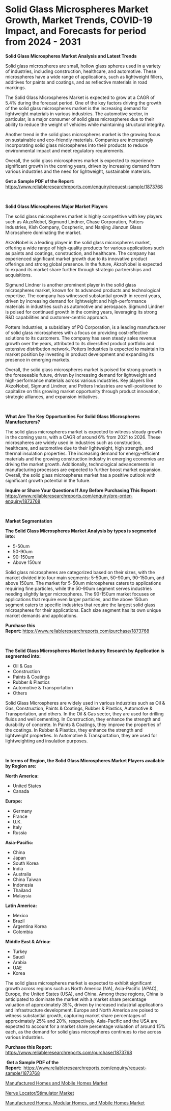 <p><h1>Solid Glass Microspheres Market Growth, Market Trends, COVID-19 Impact, and Forecasts for period from 2024 - 2031</h1></p><p><strong>Solid Glass Microspheres Market Analysis and Latest Trends</strong></p>
<p><p>Solid glass microspheres are small, hollow glass spheres used in a variety of industries, including construction, healthcare, and automotive. These microspheres have a wide range of applications, such as lightweight fillers, additives for paints and coatings, and as reflective materials in road markings.</p><p>The Solid Glass Microspheres Market is expected to grow at a CAGR of 5.4% during the forecast period. One of the key factors driving the growth of the solid glass microspheres market is the increasing demand for lightweight materials in various industries. The automotive sector, in particular, is a major consumer of solid glass microspheres due to their ability to reduce the weight of vehicles while maintaining structural integrity.</p><p>Another trend in the solid glass microspheres market is the growing focus on sustainable and eco-friendly materials. Companies are increasingly incorporating solid glass microspheres into their products to reduce environmental impact and meet regulatory requirements.</p><p>Overall, the solid glass microspheres market is expected to experience significant growth in the coming years, driven by increasing demand from various industries and the need for lightweight, sustainable materials.</p></p>
<p><strong>Get a Sample PDF of the Report:&nbsp;</strong> <a href="https://www.reliableresearchreports.com/enquiry/request-sample/1873768">https://www.reliableresearchreports.com/enquiry/request-sample/1873768</a></p>
<p>&nbsp;</p>
<p><strong>Solid Glass Microspheres Major Market Players</strong></p>
<p><p>The solid glass microspheres market is highly competitive with key players such as AkzoNobel, Sigmund Lindner, Chase Corporation, Potters Industries, Kish Company, Cospheric, and Nanjing Jianzun Glass Microsphere dominating the market. </p><p>AkzoNobel is a leading player in the solid glass microspheres market, offering a wide range of high-quality products for various applications such as paints and coatings, construction, and healthcare. The company has experienced significant market growth due to its innovative product offerings and strong global presence. In the future, AkzoNobel is expected to expand its market share further through strategic partnerships and acquisitions.</p><p>Sigmund Lindner is another prominent player in the solid glass microspheres market, known for its advanced products and technological expertise. The company has witnessed substantial growth in recent years, driven by increasing demand for lightweight and high-performance materials in industries such as automotive and aerospace. Sigmund Lindner is poised for continued growth in the coming years, leveraging its strong R&D capabilities and customer-centric approach.</p><p>Potters Industries, a subsidiary of PQ Corporation, is a leading manufacturer of solid glass microspheres with a focus on providing cost-effective solutions to its customers. The company has seen steady sales revenue growth over the years, attributed to its diversified product portfolio and extensive distribution network. Potters Industries is expected to maintain its market position by investing in product development and expanding its presence in emerging markets.</p><p>Overall, the solid glass microspheres market is poised for strong growth in the foreseeable future, driven by increasing demand for lightweight and high-performance materials across various industries. Key players like AkzoNobel, Sigmund Lindner, and Potters Industries are well-positioned to capitalize on this growing market opportunity through product innovation, strategic alliances, and expansion initiatives.</p></p>
<p>&nbsp;</p>
<p><strong>What Are The Key Opportunities For Solid Glass Microspheres Manufacturers?</strong></p>
<p><p>The solid glass microspheres market is expected to witness steady growth in the coming years, with a CAGR of around 6% from 2021 to 2026. These microspheres are widely used in industries such as construction, healthcare, and automotive due to their lightweight, high strength, and thermal insulation properties. The increasing demand for energy-efficient materials and the growing construction industry in emerging economies are driving the market growth. Additionally, technological advancements in manufacturing processes are expected to further boost market expansion. Overall, the solid glass microspheres market has a positive outlook with significant growth potential in the future.</p></p>
<p><strong>Inquire or Share Your Questions If Any Before Purchasing This Report:</strong> <a href="https://www.reliableresearchreports.com/enquiry/pre-order-enquiry/1873768">https://www.reliableresearchreports.com/enquiry/pre-order-enquiry/1873768</a></p>
<p>&nbsp;</p>
<p><strong>Market Segmentation</strong></p>
<p><strong>The Solid Glass Microspheres Market Analysis by types is segmented into:</strong></p>
<p><ul><li>5-50um</li><li>50-90um</li><li>90-150um</li><li>Above 150um</li></ul></p>
<p><p>Solid glass microspheres are categorized based on their sizes, with the market divided into four main segments: 5-50um, 50-90um, 90-150um, and above 150um. The market for 5-50um microspheres caters to applications requiring fine particles, while the 50-90um segment serves industries needing slightly larger microspheres. The 90-150um market focuses on applications that require even larger particles, and the above 150um segment caters to specific industries that require the largest solid glass microspheres for their applications. Each size segment has its own unique market demands and applications.</p></p>
<p><strong>Purchase this Report:&nbsp;</strong><a href="https://www.reliableresearchreports.com/purchase/1873768">https://www.reliableresearchreports.com/purchase/1873768</a></p>
<p>&nbsp;</p>
<p><strong>The Solid Glass Microspheres Market Industry Research by Application is segmented into:</strong></p>
<p><ul><li>Oil & Gas</li><li>Construction</li><li>Paints & Coatings</li><li>Rubber & Plastics</li><li>Automotive & Transportation</li><li>Others</li></ul></p>
<p><p>Solid Glass Microspheres are widely used in various industries such as Oil & Gas, Construction, Paints & Coatings, Rubber & Plastics, Automotive & Transportation, and others. In the Oil & Gas sector, they are used for drilling fluids and well cementing. In Construction, they enhance the strength and durability of concrete. In Paints & Coatings, they improve the properties of the coatings. In Rubber & Plastics, they enhance the strength and lightweight properties. In Automotive & Transportation, they are used for lightweighting and insulation purposes.</p></p>
<p>&nbsp;</p>
<p><strong>In terms of Region, the Solid Glass Microspheres Market Players available by Region are:</strong></p>
<p>
    <p> <strong> North America: </strong>
        <ul>
            <li>United States</li>
            <li>Canada</li>
        </ul>
        </p> 
    <p> <strong> Europe: </strong>
        <ul>
            <li>Germany</li>
            <li>France</li>
            <li>U.K.</li>
            <li>Italy</li>
            <li>Russia</li>
        </ul>
        </p> 
    <p> <strong> Asia-Pacific: </strong>
        <ul>
            <li>China</li>
            <li>Japan</li>
            <li>South Korea</li>
            <li>India</li>
            <li>Australia</li>
            <li>China Taiwan</li>
            <li>Indonesia</li>
            <li>Thailand</li>
            <li>Malaysia</li>
        </ul>
        </p> 
    <p> <strong> Latin America: </strong>
        <ul>
            <li>Mexico</li>
            <li>Brazil</li>
            <li>Argentina Korea</li>
            <li>Colombia</li>
        </ul>
        </p> 
    <p> <strong> Middle East & Africa: </strong>
        <ul>
            <li>Turkey</li>
            <li>Saudi</li>
            <li>Arabia</li>
            <li>UAE</li>
            <li>Korea</li>
        </ul>
    </p>
    </p>
<p><p>The solid glass microspheres market is expected to exhibit significant growth across regions such as North America (NA), Asia-Pacific (APAC), Europe, the United States (USA), and China. Among these regions, China is anticipated to dominate the market with a market share percentage valuation of approximately 35%, driven by increased industrial applications and infrastructure development. Europe and North America are poised to witness substantial growth, capturing market share percentages of approximately 25% and 20%, respectively. Asia-Pacific and the USA are expected to account for a market share percentage valuation of around 15% each, as the demand for solid glass microspheres continues to rise across various industries.</p></p>
<p><strong>Purchase this Report: </strong><a href="https://www.reliableresearchreports.com/purchase/1873768">https://www.reliableresearchreports.com/purchase/1873768</a></p>
<p>&nbsp;<strong>Get a Sample PDF of the Report:&nbsp;&nbsp;</strong><a href="https://www.reliableresearchreports.com/enquiry/request-sample/1873768">https://www.reliableresearchreports.com/enquiry/request-sample/1873768</a></p>
<p><strong></strong></p>
<p><p><a href="https://view.publitas.com/reportprime-1/manufactured-homes-and-mobile-homes-market-size-global-industry-overview-market-segmentation-and-forecast-2023-to-2030/">Manufactured Homes and Mobile Homes Market</a></p><p><a href="https://view.publitas.com/reportprime-1/nerve-locator-stimulator-market-research-report-provides-critical-insights-that-can-help-shape-business-development-and-investment-strategies/">Nerve Locator/Stimulator Market</a></p><p><a href="https://view.publitas.com/reportprime-1/manufactured-homes-modular-homes-and-mobile-homes-market-with-the-goal-of-estimating-the-market-size-and-future-growth-potential-of-various-market-segments-based-on-component-applications-end-user-and-region/">Manufactured Homes, Modular Homes, and Mobile Homes Market</a></p></p>